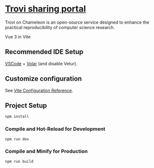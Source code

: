 # [Trovi sharing portal](https://chameleoncloud.readthedocs.io/en/latest/technical/sharing.html)

Trovi on Chameleon is an open-source service designed to enhance the practical reproducibility of computer science research.

Vue 3 in Vite

## Recommended IDE Setup

[VSCode](https://code.visualstudio.com/) + [Volar](https://marketplace.visualstudio.com/items?itemName=Vue.volar) (and disable Vetur).

## Customize configuration

See [Vite Configuration Reference](https://vitejs.dev/config/).

## Project Setup

```sh
npm install
```

### Compile and Hot-Reload for Development

```sh
npm run dev
```

### Compile and Minify for Production

```sh
npm run build
```
